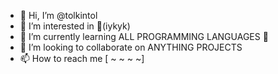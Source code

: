 - 👋 Hi, I’m @tolkintol
- 👀 I’m interested in 👀(iykyk)
- 🌱 I’m currently learning ALL PROGRAMMING LANGUAGES 💞️
- 💞️ I’m looking to collaborate on ANYTHING PROJECTS
- 📫 How to reach me [ ~ ~ ~ ~]
<!---
- 😄 Pronouns: ...
- ⚡ Fun fact: ...
tolkintol/tolkintol is a ✨ special ✨ repository because its `README.md` (this file) appears on your GitHub profile.
You can click the Preview link to take a look at your changes.
--->
